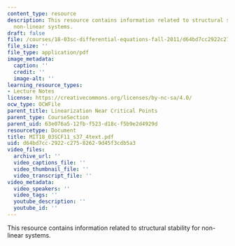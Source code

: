 ```yaml
---
content_type: resource
description: This resource contains information related to structural stability for
  non-linear systems.
draft: false
file: /courses/18-03sc-differential-equations-fall-2011/d64bd7cc2922c27582629d45f3cdb5a3_MIT18_03SCF11_s37_4text.pdf
file_size: ''
file_type: application/pdf
image_metadata:
  caption: ''
  credit: ''
  image-alt: ''
learning_resource_types:
- Lecture Notes
license: https://creativecommons.org/licenses/by-nc-sa/4.0/
ocw_type: OCWFile
parent_title: Linearization Near Critical Points
parent_type: CourseSection
parent_uid: 63e076a5-12fb-f523-d18c-f5b9e2d4929d
resourcetype: Document
title: MIT18_03SCF11_s37_4text.pdf
uid: d64bd7cc-2922-c275-8262-9d45f3cdb5a3
video_files:
  archive_url: ''
  video_captions_file: ''
  video_thumbnail_file: ''
  video_transcript_file: ''
video_metadata:
  video_speakers: ''
  video_tags: ''
  youtube_description: ''
  youtube_id: ''
---
```

This resource contains information related to structural stability for non-linear systems.